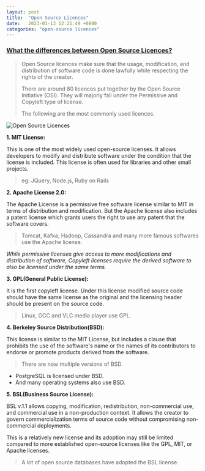 ```yaml
---
layout: post
title:  "Open Source Licences"
date:   2023-03-13 12:21:49 +0800
categories: "open-source licences"
---
```


### [What the differences between Open Source Licences?](https://twitter.com/BhosalePratim/status/1633141561692241923)

> Open Source licences make sure that the usage, modification, and distribution of software code is done lawfully while respecting the rights of the creator.
> 
> There are around 80 licences put together by the Open Source Initiative (OSI). They will majorly fall under the Permissive and Copyleft type of license. 
>
> The following are the most commonly used licences.

![Open Source Licences](https://upload.wikimedia.org/wikipedia/commons/thumb/8/86/Open-source-license-chart.svg/1920px-Open-source-license-chart.svg.png)

**1. MIT License:**
  
  This is one of the most widely used open-source licenses. It allows developers to modify and distribute software under the condition that the license is included. This license is often used for libraries and other small projects.

> eg: JQuery, Node.js, Ruby on Rails

**2. Apache License 2.0:**
  
  The Apache License is a permissive free software license similar to MIT in terms of distribution and modification. But the Apache license also includes a patent license which grants users the right to use any patent that the software covers.

> Tomcat, Kafka, Hadoop, Cassandra and many more famous softwares use the Apache license. 

_While permissive licenses give access to more modifications and distribution of software, Copyleft licenses require the derived software to also be licensed under the same terms._

**3. GPL(General Public License):**
   
   It is the first copyleft license. Under this license modified source code should have the same license as the original and the licensing header should be present on the source code. 

> Linux, GCC and VLC media player use GPL.

**4. Berkeley Source Distribution(BSD):**
  
  This license is similar to the MIT License, but includes a clause that prohibits the use of the software's name or the names of its contributors to endorse or promote products derived from the software.

> There are now multiple versions of BSD.
- PostgreSQL is licensed under BSD. 
- And many operating systems also use BSD.

**5. BSL(Business Source License):**
  
  BSL v.1.1 allows copying, modification, redistribution, non-commercial use, and commercial use in a non-production context. It allows the creator to govern commercialization terms of source code without compromising non-commercial deployments.
  
  This is a relatively new license and its adoption may still be limited compared to more established open-source licenses like the GPL, MIT, or Apache licenses.

> A lot of open source databases have adopted the BSL license.